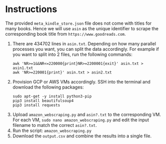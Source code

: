 # Instructions

The provided `meta_kindle_store.json` file does not come with titles for many books. Hence we will use `asin` as the unique identifier to scrape the corresponding book title from `https://www.goodreads.com`.

1. There are 434702 lines in `asin.txt`. Depending on how many parallel processes you want, you can split the data accordingly. For example if you want to split into 2 files, run the following commands:
   ```
   awk 'NR>=1&&NR<=220000{print}NR>=2200001{exit}' asin.txt > asin1.txt
   awk 'NR>=220001{print}' asin.txt > asin2.txt
   ```
2. Provision GCP or AWS VMs accordingly. SSH into the terminal and download the following packages:
   ```
   sudo apt-get -y install python3-pip
   pip3 install beautifulsoup4
   pip3 install requests
   ```
3. Upload `amazon_webscraping.py` and `asin?.txt` to the corresponding VM. For each VM, `sudo nano amazon_webscraping.py` and edit the input filename to match the correct `asin?.txt`.
4. Run the script: `amazon_webscraping.py`
5. Download the `output.csv` and combine the results into a single file.

